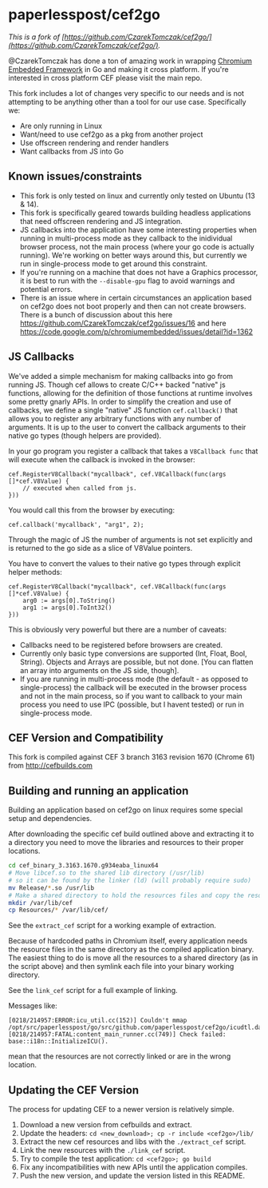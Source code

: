 # paperlesspost/cef2go

*This is a fork of [https://github.com/CzarekTomczak/cef2go/](https://github.com/CzarekTomczak/cef2go/).*

@CzarekTomczak has done a ton of amazing work in wrapping [Chromium Embedded Framework](https://code.google.com/p/chromiumembedded/) in Go and making it cross platform. If you're interested in cross platform CEF please visit the main repo.

This fork includes a lot of changes very specific to our needs and is not attempting to be anything other than a tool for our use case. Specifically we:

- Are only running in Linux
- Want/need to use cef2go as a pkg from another project
- Use offscreen rendering and render handlers
- Want callbacks from JS into Go

## Known issues/constraints

- This fork is only tested on linux and currently only tested on Ubuntu (13 & 14).
- This fork is specifically geared towards building headless applications that need offscreen rendering and JS integration.
- JS callbacks into the application have some interesting properties when running in multi-process mode as they callback to the inidividual browser process, not the main process (where your go code is actually running). We're working on better ways around this, but currently we run in single-process mode to get around this constraint.
- If you're running on a machine that does not have a Graphics processor, it is best to run with the `--disable-gpu` flag to avoid warnings and potential errors.
- There is an issue where in certain circumstances an application based on cef2go does not boot properly and then can not create browsers. There is a bunch of discussion about this here <https://github.com/CzarekTomczak/cef2go/issues/16> and here <https://code.google.com/p/chromiumembedded/issues/detail?id=1362>

## JS Callbacks

We've added a simple mechanism for making callbacks into go from running JS. Though cef allows to create C/C++ backed "native" js functions, allowing for the definition of those functions at runtime involves some pretty gnarly APIs. In order to simplify the creation and use of callbacks, we define a single "native" JS function `cef.callback()` that allows you to register any arbitrary functions with any number of arguments. It is up to the user to convert the callback arguments to their native go types (though helpers are provided).

In your go program you register a callback that takes a `V8Callback func` that will execute when the callback is invoked in the browser:

```
cef.RegisterV8Callback("mycallback", cef.V8Callback(func(args []*cef.V8Value) {
    // executed when called from js.
}))
```

You would call this from the browser by executing:

```
cef.callback('mycallback', "arg1", 2);
```

Through the magic of JS the number of arguments is not set explicitly and is returned to the go side as a slice of V8Value pointers.

You have to convert the values to their native go types through explicit helper methods:


```
cef.RegisterV8Callback("mycallback", cef.V8Callback(func(args []*cef.V8Value) {
    arg0 := args[0].ToString()
    arg1 := args[0].ToInt32()
}))
```

This is obviously very powerful but there are a number of caveats:

* Callbacks need to be registered before browsers are created.
* Currently only basic type conversions are supported (Int, Float, Bool, String). Objects and Arrays are possible, but not done. [You can flatten an array into arguments on the JS side, though].
* If you are running in multi-process mode (the default - as opposed to single-process) the callback will be executed in the browser process and not in the main process, so if you want to callback to your main process you need to use IPC (possible, but I havent tested) or run in single-process mode.

## CEF Version and Compatibility

This fork is compiled against CEF 3 branch 3163 revision 1670 (Chrome 61) from <http://cefbuilds.com>

## Building and running an application

Building an application based on cef2go on linux requires some special setup and dependencies.

After downloading the specific cef build outlined above and extracting it to a directory you need to move the libraries and resources to their proper locations.

``` bash
cd cef_binary_3.3163.1670.g934eaba_linux64
# Move libcef.so to the shared lib directory (/usr/lib) 
# so it can be found by the linker (ld) (will probably require sudo)
mv Release/*.so /usr/lib
# Make a shared directory to hold the resources files and copy the resources there
mkdir /var/lib/cef
cp Resources/* /var/lib/cef/
```

See the `extract_cef` script for a working example of extraction.

Because of hardcoded paths in Chromium itself, every application needs the resource files in the same directory as the compiled application binary. The easiest thing to do is move all the resources to a shared directory (as in the script above) and then symlink each file into your binary working directory.

See the `link_cef` script for a full example of linking.

Messages like:

```
[0218/214957:ERROR:icu_util.cc(152)] Couldn't mmap /opt/src/paperlesspost/go/src/github.com/paperlesspost/cef2go/icudtl.dat
[0218/214957:FATAL:content_main_runner.cc(749)] Check failed: base::i18n::InitializeICU(). 
```

mean that the resources are not correctly linked or are in the wrong location.

## Updating the CEF Version

The process for updating CEF to a newer version is relatively simple.

1. Download a new version from cefbuilds and extract.
2. Update the headers: `cd <new_download>; cp -r include <cef2go>/lib/`
3. Extract the new cef resources and libs with the `./extract_cef` script.
4. Link the new resources with the `./link_cef` script.
5. Try to compile the test application: `cd <cef2go>; go build`
6. Fix any incompatibilities with new APIs until the application compiles.
7. Push the new version, and update the version listed in this README.



